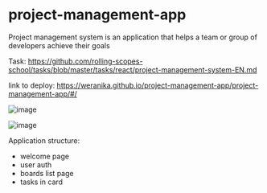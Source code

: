 # project-management-app
Project management system is an application that helps a team or group of developers achieve their goals


Task: https://github.com/rolling-scopes-school/tasks/blob/master/tasks/react/project-management-system-EN.md


link to deploy: https://weranika.github.io/project-management-app/project-management-app/#/


![image](https://user-images.githubusercontent.com/61847249/205732174-e1700d59-a776-45dc-90ee-d45b27f615a5.png)


![image](https://user-images.githubusercontent.com/61847249/205732338-03d2768d-e2b7-42e2-9281-738e24eb837a.png)


Application structure:
- welcome page
- user auth
- boards list page
- tasks in card
